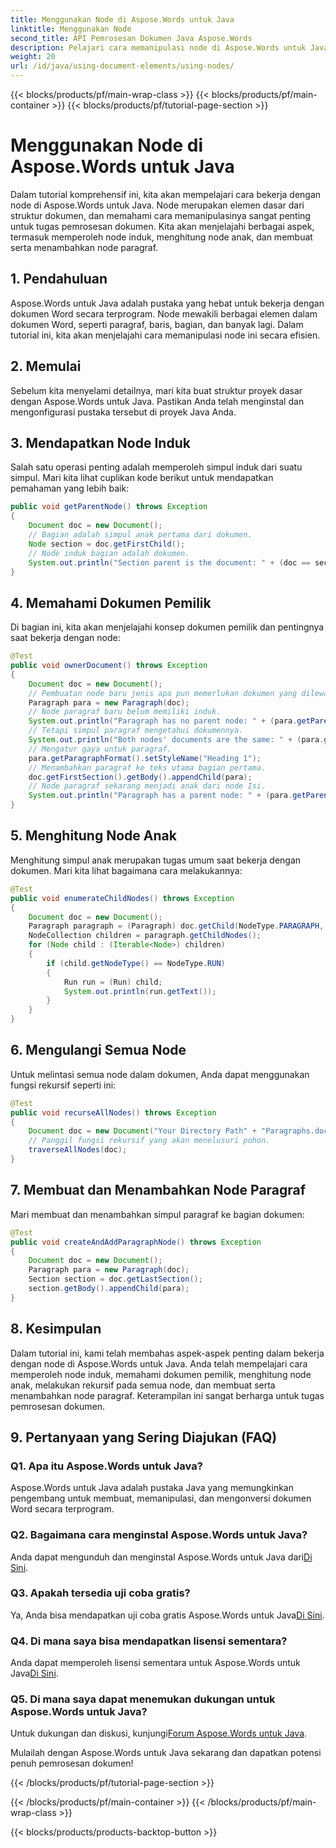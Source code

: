```yaml
---
title: Menggunakan Node di Aspose.Words untuk Java
linktitle: Menggunakan Node
second_title: API Pemrosesan Dokumen Java Aspose.Words
description: Pelajari cara memanipulasi node di Aspose.Words untuk Java dengan tutorial langkah demi langkah ini. Dapatkan kekuatan pemrosesan dokumen.
weight: 20
url: /id/java/using-document-elements/using-nodes/
---
```


{{< blocks/products/pf/main-wrap-class >}}
{{< blocks/products/pf/main-container >}}
{{< blocks/products/pf/tutorial-page-section >}}

# Menggunakan Node di Aspose.Words untuk Java

Dalam tutorial komprehensif ini, kita akan mempelajari cara bekerja dengan node di Aspose.Words untuk Java. Node merupakan elemen dasar dari struktur dokumen, dan memahami cara memanipulasinya sangat penting untuk tugas pemrosesan dokumen. Kita akan menjelajahi berbagai aspek, termasuk memperoleh node induk, menghitung node anak, dan membuat serta menambahkan node paragraf.

## 1. Pendahuluan
Aspose.Words untuk Java adalah pustaka yang hebat untuk bekerja dengan dokumen Word secara terprogram. Node mewakili berbagai elemen dalam dokumen Word, seperti paragraf, baris, bagian, dan banyak lagi. Dalam tutorial ini, kita akan menjelajahi cara memanipulasi node ini secara efisien.

## 2. Memulai
Sebelum kita menyelami detailnya, mari kita buat struktur proyek dasar dengan Aspose.Words untuk Java. Pastikan Anda telah menginstal dan mengonfigurasi pustaka tersebut di proyek Java Anda.

## 3. Mendapatkan Node Induk
Salah satu operasi penting adalah memperoleh simpul induk dari suatu simpul. Mari kita lihat cuplikan kode berikut untuk mendapatkan pemahaman yang lebih baik:

```java
public void getParentNode() throws Exception
{
    Document doc = new Document();
    // Bagian adalah simpul anak pertama dari dokumen.
    Node section = doc.getFirstChild();
    // Node induk bagian adalah dokumen.
    System.out.println("Section parent is the document: " + (doc == section.getParentNode()));
}
```

## 4. Memahami Dokumen Pemilik
Di bagian ini, kita akan menjelajahi konsep dokumen pemilik dan pentingnya saat bekerja dengan node:

```java
@Test
public void ownerDocument() throws Exception
{
    Document doc = new Document();
    // Pembuatan node baru jenis apa pun memerlukan dokumen yang dilewatkan ke konstruktor.
    Paragraph para = new Paragraph(doc);
    // Node paragraf baru belum memiliki induk.
    System.out.println("Paragraph has no parent node: " + (para.getParentNode() == null));
    // Tetapi simpul paragraf mengetahui dokumennya.
    System.out.println("Both nodes' documents are the same: " + (para.getDocument() == doc));
    // Mengatur gaya untuk paragraf.
    para.getParagraphFormat().setStyleName("Heading 1");
    // Menambahkan paragraf ke teks utama bagian pertama.
    doc.getFirstSection().getBody().appendChild(para);
    // Node paragraf sekarang menjadi anak dari node Isi.
    System.out.println("Paragraph has a parent node: " + (para.getParentNode() != null));
}
```

## 5. Menghitung Node Anak
Menghitung simpul anak merupakan tugas umum saat bekerja dengan dokumen. Mari kita lihat bagaimana cara melakukannya:

```java
@Test
public void enumerateChildNodes() throws Exception
{
    Document doc = new Document();
    Paragraph paragraph = (Paragraph) doc.getChild(NodeType.PARAGRAPH, 0, true);
    NodeCollection children = paragraph.getChildNodes();
    for (Node child : (Iterable<Node>) children)
    {
        if (child.getNodeType() == NodeType.RUN)
        {
            Run run = (Run) child;
            System.out.println(run.getText());
        }
    }
}
```

## 6. Mengulangi Semua Node
Untuk melintasi semua node dalam dokumen, Anda dapat menggunakan fungsi rekursif seperti ini:

```java
@Test
public void recurseAllNodes() throws Exception
{
    Document doc = new Document("Your Directory Path" + "Paragraphs.docx");
    // Panggil fungsi rekursif yang akan menelusuri pohon.
    traverseAllNodes(doc);
}
```

## 7. Membuat dan Menambahkan Node Paragraf
Mari membuat dan menambahkan simpul paragraf ke bagian dokumen:

```java
@Test
public void createAndAddParagraphNode() throws Exception
{
    Document doc = new Document();
    Paragraph para = new Paragraph(doc);
    Section section = doc.getLastSection();
    section.getBody().appendChild(para);
}
```

## 8. Kesimpulan
Dalam tutorial ini, kami telah membahas aspek-aspek penting dalam bekerja dengan node di Aspose.Words untuk Java. Anda telah mempelajari cara memperoleh node induk, memahami dokumen pemilik, menghitung node anak, melakukan rekursif pada semua node, dan membuat serta menambahkan node paragraf. Keterampilan ini sangat berharga untuk tugas pemrosesan dokumen.

## 9. Pertanyaan yang Sering Diajukan (FAQ)

### Q1. Apa itu Aspose.Words untuk Java?
Aspose.Words untuk Java adalah pustaka Java yang memungkinkan pengembang untuk membuat, memanipulasi, dan mengonversi dokumen Word secara terprogram.

### Q2. Bagaimana cara menginstal Aspose.Words untuk Java?
 Anda dapat mengunduh dan menginstal Aspose.Words untuk Java dari[Di Sini](https://releases.aspose.com/words/java/).

### Q3. Apakah tersedia uji coba gratis?
 Ya, Anda bisa mendapatkan uji coba gratis Aspose.Words untuk Java[Di Sini](https://releases.aspose.com/).

### Q4. Di mana saya bisa mendapatkan lisensi sementara?
 Anda dapat memperoleh lisensi sementara untuk Aspose.Words untuk Java[Di Sini](https://purchase.aspose.com/temporary-license/).

### Q5. Di mana saya dapat menemukan dukungan untuk Aspose.Words untuk Java?
 Untuk dukungan dan diskusi, kunjungi[Forum Aspose.Words untuk Java](https://forum.aspose.com/).

Mulailah dengan Aspose.Words untuk Java sekarang dan dapatkan potensi penuh pemrosesan dokumen!

{{< /blocks/products/pf/tutorial-page-section >}}

{{< /blocks/products/pf/main-container >}}
{{< /blocks/products/pf/main-wrap-class >}}

{{< blocks/products/products-backtop-button >}}
